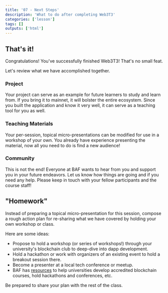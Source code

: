 ```yaml
---
title: '07 - Next Steps'
description: 'What to do after completing Web3T3'
categories: ['lesson']
tags: []
outputs: ['html']
---
```


## That's it!

Congratulations! You've successfully finished Web3T3! That's no small feat.

Let's review what we have accomplished together.

### Project

Your project can serve as an example for future learners to study and learn from. If you bring it to mainnet, it will bolster the entire ecosystem. Since you built the application and know it very well, it can serve as a teaching tool for you as well.

### Teaching Materials

Your per-session, topical micro-presentations can be modified for use in a workshop of your own. You already have experience presenting the material, now all you need to do is find a new audience!

### Community

This is not the end! Everyone at BAF wants to hear from you and support you in your future endeavors. Let us know how things are going and if you need any help. Please keep in touch with your fellow participants and the course staff!

## "Homework"

Instead of preparing a topical micro-presentation for this session, compose a rough action plan for re-sharing what we have covered by holding your own workshop or class.

Here are some ideas:

- Propose to hold a workshop (or series of workshops!) through your university's blockchain club to deep-dive into dapp development.
- Hold a hackathon or work with organizers of an existing event to hold a breakout session there.
- Become a presenter at a local tech conference or meetup.
- BAF has [resources](https://blockchainacceleration.org/programs) to help universities develop accredited blockchain courses, hold hackathons and conferences, etc.

Be prepared to share your plan with the rest of the class.
